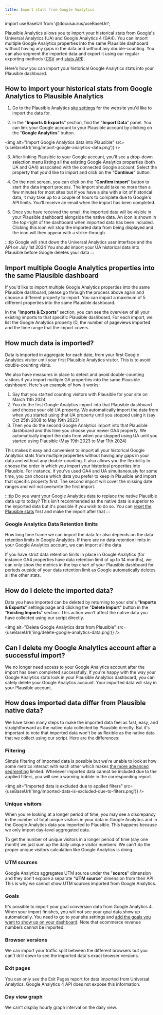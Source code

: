 ```yaml
---
title: Import stats from Google Analytics
---
```


import useBaseUrl from '@docusaurus/useBaseUrl';

Plausible Analytics allows you to import your historical stats from Google's Universal Analytics (UA) and Google Analytics 4 (GA4). You can import multiple Google Analytics properties into the same Plausible dashboard without having any gaps in the data and without any double-counting. You can also segment the imported data and export it using our regular exporting methods ([CSV](export-stats.md) and [stats API](stats-api.md)).

Here's how you can import your historical Google Analytics stats into your Plausible dashboard.

## How to import your historical stats from Google Analytics to Plausible Analytics 

1. Go to the Plausible Analytics [site settings](website-settings.md) for the website you'd like to import the data for.

2. In the "**Imports & Exports**" section, find the "**Import Data**" panel. You can link your Google account to your Plausible account by clicking on the "**Google Analytics**" button.

<img alt="Import Google Analytics data into Plausible" src={useBaseUrl('img/import-google-analytics-data.png')} />

3. After linking Plausible to your Google account, you'll see a drop-down selection menu listing all the existing Google Analytics properties (both UA and GA4) associated with the connected Google account. Select the property that you'd like to import and click on the "**Continue**" button.

4. On the next screen, you can click on the "**Confirm import**" button to start the data import process. The import should take no more than a few minutes for most sites but if you have a site with a lot of historical data, it may take up to a couple of hours to complete due to Google's API limits. You'll receive an email when the import has been completed. 

5. Once you have received the email, the imported data will be visible in your Plausible dashboard alongside the native data. An icon is shown in the top-right of the dashboard when imported data has been included. Clicking this icon will stop the imported data from being displayed and the icon will then appear with a strike-through.

:::tip Google will shut down the Universal Analytics user interface and the API on July 1st 2024
You should import your UA historical data into Plausible before Google deletes your data
:::

## Import multiple Google Analytics properties into the same Plausible dashboard

If you'd like to import multiple Google Analytics properties into the same Plausible dashboard, please go through the process above again and choose a different property to import. You can import a maximum of 5 different properties into the same Plausible dashboard. 

In the "**Imports & Exports**" section, you can see the overview of all your existing imports to that specific Plausible dashboard. For each import, we list the Google Analytics property ID, the number of pageviews imported and the time range that the import covers.

## How much data is imported?

Data is imported in aggregate for each date, from your first Google Analytics visitor until your first Plausible Analytics visitor. This is to avoid double-counting visits. 

We also have measures in place to detect and avoid double-counting visitors if you import multiple GA properties into the same Plausible dashboard. Here's an example of how it works:

1. Say that you started counting visitors with Plausible for your site on March 11th 2024
2. You do the first Google Analytics import into that Plausible dashboard and choose your old UA property. We automatically import the data from when you started using that UA property until you stopped using it (say Oct 25th 2008 to May 19th 2023)
3. Then you do the second Google Analytics import into that Plausible dashboard and this time you choose your newer GA4 property. We automatically import the data from when you stopped using UA until you started using Plausible (May 19th 2023 to Mar 11th 2024)

This makes it easy and convenient to import all your historical Google Analytics stats from multiple properties without having any gaps in your data and without any double-counting. It also allows you the flexibility to choose the order in which you import your historical properties into Plausible. For instance, if you've used GA4 and UA simultaneously for some time, you can choose which data you prefer to keep in Plausible and import that specific property first. The second import will cover the missing date ranges and will not overwrite the first import.

:::tip Do you want your Google Analytics data to replace the native Plausible data up to today?
This isn't recommended as the native data is superior to the imported data but it's possible if you wish to do so. You can [reset the Plausible stats](reset-site-data.md) first and make the import after that
:::

### Google Analytics Data Retention limits

How long time frame we can import the data for also depends on the data retention limits in Google Analytics. If there are no data retention limits in your Google Analytics account, we can import all the data.

If you have strict data retention limits in place in Google Analytics (for instance GA4 properties have data retention limit of up to 14 months), we can only show the metrics in the top chart of your Plausible dashboard for periods outside of your data retention limit as Google automatically deletes all the other stats.

## How do I delete the imported data?

Data you have imported can be deleted by returning to your site's "**Imports & Exports**" settings page and clicking the "**Delete Import**" button in the "**Existing Imports**" section. This action won't affect the native data you have collected using our script directly.

<img alt="Delete Google Analytics data from Plausible" src={useBaseUrl('img/delete-google-analytics-data.png')} />

## Can I delete my Google Analytics account after a successful import?

We no longer need access to your Google Analytics account after the import has been completed successfully. If you're happy with the way your Google Analytics stats look in your Plausible Analytics dashboard, you can safely delete your Google Analytics account. Your imported data will stay in your Plausible account. 

## How does imported data differ from Plausible native data?

We have taken many steps to make the imported data feel as fast, easy, and straightforward as the native data collected by Plausible directly. But it's important to note that imported data won't be as flexible as the native data that we collect using our script. Here are the differences:

### Filtering 

Simple filtering of imported data is possible but we're unable to look at how some metrics interact with each other which makes [the more advanced segmenting](filters-segments.md) limited. Whenever imported data cannot be included due to the applied filters, you will see a warning bubble in the corresponding report.

<img alt="Imported data is excluded due to applied filters" src={useBaseUrl('img/imported-data-is-excluded-due-to-filters.png')} />

### Unique visitors

When you're looking at a longer period of time, you may see a discrepancy in the number of total unique visitors in your data in Google Analytics and in the Google Analytics data you imported to Plausible. This happens because we only import day-level aggregated data. 

To get the number of unique visitors in a longer period of time (say one month) we just sum up the daily unique visitor numbers. We can't do the proper unique visitors calculation like Google Analytics is doing.

### UTM sources

Google Analytics aggregates UTM source under the "**source**" dimension and they don't expose a separate "**UTM source**" dimension from their API. This is why we cannot show UTM sources imported from Google Analytics.

### Goals

It's possible to import your goal conversion data from Google Analytics 4. When your import finishes, you will not see your goal data show up automatically. You need to go to your site settings and [add the goals you want to show up on your dashboard](custom-event-goals.md#3-create-a-custom-event-goal-in-your-plausible-account). Note that ecommerce revenue numbers cannot be imported. 

### Browser versions

We can import your traffic split between the different browsers but you can't drill down to see the imported data's exact browser versions. 

### Exit pages

You can only see the Exit Pages report for data imported from Universal Analytics. Google Analytics 4 API does not expose this information.

### Day view graph

We can't display hourly graph interval on the daily view.

